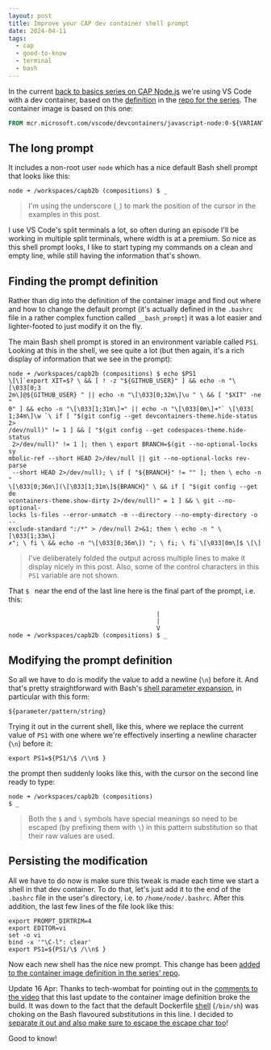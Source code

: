 ```yaml
---
layout: post
title: Improve your CAP dev container shell prompt
date: 2024-04-11
tags:
  - cap
  - good-to-know
  - terminal
  - bash
---
```

In the current [back to basics series on CAP Node.js](https://www.youtube.com/playlist?list=PL6RpkC85SLQBHPdfHQ0Ry2TMdsT-muECx) we're using VS Code with a dev container, based on the [definition](https://github.com/qmacro/capb2b/tree/main/.devcontainer) in the [repo for the series](https://github.com/qmacro/capb2b). The container image is based on this one:

```dockerfile
FROM mcr.microsoft.com/vscode/devcontainers/javascript-node:0-${VARIANT}
```

## The long prompt

It includes a non-root user `node` which has a nice default Bash shell prompt that looks like this:

```text
node ➜ /workspaces/capb2b (compositions) $ _
```

> I'm using the underscore (`_`) to mark the position of the cursor in the examples in this post.

I use VS Code's split terminals a lot, so often during an episode I'll be working in multiple split terminals, where width is at a premium. So nice as this shell prompt looks, I like to start typing my commands on a clean and empty line, while still having the information that's shown.

## Finding the prompt definition

Rather than dig into the definition of the container image and find out where and how to change the default prompt (it's actually defined in the `.bashrc` file in a rather complex function called `__bash_prompt`) it was a lot easier and lighter-footed to just modify it on the fly.

The main Bash shell prompt is stored in an environment variable called `PS1`. Looking at this in the shell, we see quite a lot (but then again, it's a rich display of information that we see in the prompt):

```shell
node ➜ /workspaces/capb2b (compositions) $ echo $PS1
\[\]`export XIT=$? \ && [ ! -z "${GITHUB_USER}" ] && echo -n "\[\033[0;3
2m\]@${GITHUB_USER} " || echo -n "\[\033[0;32m\]\u " \ && [ "$XIT" -ne "
0" ] && echo -n "\[\033[1;31m\]➜" || echo -n "\[\033[0m\]➜"` \[\033[
1;34m\]\w `\ if [ "$(git config --get devcontainers-theme.hide-status 2>
/dev/null)" != 1 ] && [ "$(git config --get codespaces-theme.hide-status
 2>/dev/null)" != 1 ]; then \ export BRANCH=$(git --no-optional-locks sy
mbolic-ref --short HEAD 2>/dev/null || git --no-optional-locks rev-parse
 --short HEAD 2>/dev/null); \ if [ "${BRANCH}" != "" ]; then \ echo -n "
\[\033[0;36m\](\[\033[1;31m\]${BRANCH}" \ && if [ "$(git config --get de
vcontainers-theme.show-dirty 2>/dev/null)" = 1 ] && \ git --no-optional-
locks ls-files --error-unmatch -m --directory --no-empty-directory -o --
exclude-standard ":/*" > /dev/null 2>&1; then \ echo -n " \[\033[1;33m\]
✗"; \ fi \ && echo -n "\[\033[0;36m\]) "; \ fi; \ fi`\[\033[0m\]$ \[\]
```
> I've deliberately folded the output across multiple lines to make it display nicely in this post. Also, some of the control characters in this `PS1` variable are not shown.

That `$ ` near the end of the last line here is the final part of the prompt, i.e. this:

```text
                                         |
                                         |
                                         V                   
node ➜ /workspaces/capb2b (compositions) $ _
```

## Modifying the prompt definition

So all we have to do is modify the value to add a newline (`\n`) before it. And that's pretty straightforward with Bash's [shell parameter expansion](https://www.gnu.org/software/bash/manual/html_node/Shell-Parameter-Expansion.html), in particular with this form:

```shell
${parameter/pattern/string}
```

Trying it out in the current shell, like this, where we replace the current value of `PS1` with one where we're effectively inserting a newline character (`\n`) before it:

```shell
export PS1=${PS1/\$ /\\n$ }
```

the prompt then suddenly looks like this, with the cursor on the second line ready to type:

```text
node ➜ /workspaces/capb2b (compositions) 
$ _
```

> Both the `$` and `\` symbols have special meanings so need to be escaped (by prefixing them with `\`) in this pattern substitution so that their raw values are used.

## Persisting the modification

All we have to do now is make sure this tweak is made each time we start a shell in that dev container. To do that, let's just add it to the end of the `.bashrc` file in the user's directory, i.e. to `/home/node/.bashrc`. After this addition, the last few lines of the file look like this:

```shell
export PROMPT_DIRTRIM=4
export EDITOR=vi
set -o vi
bind -x '"\C-l": clear'
export PS1=${PS1/\$ /\\n$ }
```

Now each new shell has the nice new prompt. This change has been [added to the container image definition in the series' repo](https://github.com/qmacro/capb2b/commit/0654e1afbf76f9256e6ff565c94c920189e72136).

Update 16 Apr: Thanks to tech-wombat for pointing out in the [comments to the video](https://studio.youtube.com/video/BwL_2qAPYsc/comments) that this last update to the container image definition broke the build. It was down to the fact that the default Dockerfile [shell](https://docs.docker.com/reference/dockerfile/#shell) (`/bin/sh`) was choking on the Bash flavoured substitutions in this line. I decided to [separate it out and also make sure to escape the escape char too](https://github.com/qmacro/capb2b/commit/b20125199d787f25961ae6f54138bbfc82799931)!

Good to know!
